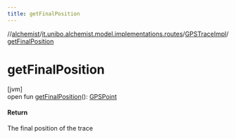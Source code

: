 ```yaml
---
title: getFinalPosition
---
```

//[alchemist](../../../index.html)/[it.unibo.alchemist.model.implementations.routes](../index.html)/[GPSTraceImpl](index.html)/[getFinalPosition](get-final-position.html)



# getFinalPosition



[jvm]\
open fun [getFinalPosition](get-final-position.html)(): [GPSPoint](../../it.unibo.alchemist.model.interfaces/-g-p-s-point/index.html)



#### Return



The final position of the trace




